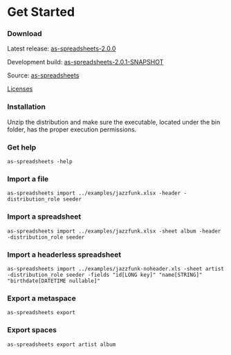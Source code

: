 # Get Started

### Download

Latest release: <a href="http://activespaces.tibco.com/nexus/service/local/artifact/maven/redirect?r=releases&amp;g=com.tibco.as.io&amp;a=as-spreadsheets&amp;v=LATEST&amp;e=zip&amp;c=distribution" target="_blank" class="btn btn-primary">as-spreadsheets-2.0.0</a>

Development build: <a href="http://activespaces.tibco.com/nexus/service/local/artifact/maven/redirect?r=snapshots&amp;g=com.tibco.as.io&amp;a=as-spreadsheets&amp;v=LATEST&amp;e=zip&amp;c=distribution" target="_blank" class="btn btn-primary">as-spreadsheets-2.0.1-SNAPSHOT</a>

Source: <a href="https://github.com/TIBCOSoftware/as-tools/tree/master/as-spreadsheets" target="_blank">as-spreadsheets</a>

<a href="https://raw.githubusercontent.com/TIBCOSoftware/as-tools/master/as-spreadsheets/LICENSE.txt" target="_blank">Licenses</a>

### Installation

Unzip the distribution and make sure the executable, located under the bin folder, has the proper execution permissions.

### Get help

	as-spreadsheets -help

### Import a file

	as-spreadsheets import ../examples/jazzfunk.xlsx -header -distribution_role seeder

### Import a spreadsheet

	as-spreadsheets import ../examples/jazzfunk.xlsx -sheet album -header -distribution_role seeder

### Import a headerless spreadsheet

	as-spreadsheets import ../examples/jazzfunk-noheader.xls -sheet artist -distribution_role seeder -fields "id[LONG key]" "name[STRING]" "birthdate[DATETIME nullable]"

### Export a metaspace

	as-spreadsheets export

### Export spaces

	as-spreadsheets export artist album
